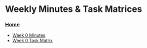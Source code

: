 # Weekly Minutes & Task Matrices

### [Home](../README.md)

- [Week 0 Minutes](documents/Minutes_Week_00.pdf)
- [Week 0 Task Matrix](documents/TaskMatrix_Week_00.pdf)
